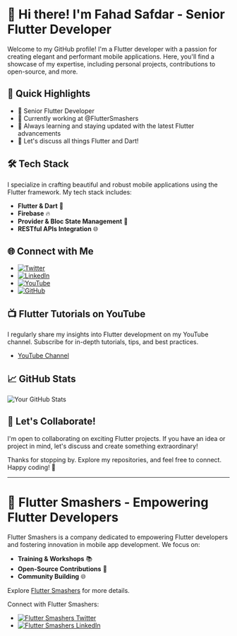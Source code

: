 # 👋 Hi there! I'm Fahad Safdar - Senior Flutter Developer

Welcome to my GitHub profile! I'm a Flutter developer with a passion for creating elegant and performant mobile applications. Here, you'll find a showcase of my expertise, including personal projects, contributions to open-source, and more.

## 🚀 Quick Highlights

- 💼 Senior Flutter Developer
- 🔭 Currently working at @FlutterSmashers
- 🌱 Always learning and staying updated with the latest Flutter advancements
- 💬 Let's discuss all things Flutter and Dart!

## 🛠️ Tech Stack

I specialize in crafting beautiful and robust mobile applications using the Flutter framework. My tech stack includes:

- **Flutter & Dart** 🚀
- **Firebase** 🔥
- **Provider & Bloc State Management** 🔄
- **RESTful APIs Integration** 🌐

## 🌐 Connect with Me

- [![Twitter](https://img.shields.io/twitter/follow/iFahadislive?style=social)](https://twitter.com/iFahadislive) 
- [![LinkedIn](https://img.shields.io/badge/LinkedIn-iFahadislive-blue)](https://www.linkedin.com/in/your_username) 
- [![YouTube](https://img.shields.io/youtube/channel/subscribers/UC4etn-xTux0FsMXYGVKDKYg?style=social&label=YouTube)](https://www.youtube.com/channel/UC4etn-xTux0FsMXYGVKDKYg)
- [![GitHub](https://img.shields.io/github/followers/iFahadislive?style=social)](https://github.com/iFahadislive)

## 📺 Flutter Tutorials on YouTube

I regularly share my insights into Flutter development on my YouTube channel. Subscribe for in-depth tutorials, tips, and best practices.

- [YouTube Channel](https://www.youtube.com/channel/UC4etnxTux0FsMXYGVKDKYg)



## 📈 GitHub Stats

![Your GitHub Stats](https://github-readme-stats.vercel.app/api?username=iFahadislive&show_icons=true&theme=dark)

## 🎉 Let's Collaborate!

I'm open to collaborating on exciting Flutter projects. If you have an idea or project in mind, let's discuss and create something extraordinary!

Thanks for stopping by. Explore my repositories, and feel free to connect. Happy coding! 🚀

---

# 🏢 Flutter Smashers - Empowering Flutter Developers

Flutter Smashers is a company dedicated to empowering Flutter developers and fostering innovation in mobile app development. We focus on:

- **Training & Workshops** 📚
- **Open-Source Contributions** 🤝
- **Community Building** 🌐

Explore [Flutter Smashers](https://fluttersmashers.co) for more details.

Connect with Flutter Smashers:

- [![Flutter Smashers Twitter](https://img.shields.io/twitter/follow/fluttersmashers?style=social)](https://twitter.com/fluttersmashers)
- [![Flutter Smashers LinkedIn](https://img.shields.io/badge/LinkedIn-Flutter%20Smashers-blue)](https://www.linkedin.com/company/fluttersmashers)
